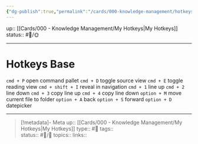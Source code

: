 ```yaml
---
{"dg-publish":true,"permalink":"/cards/000-knowledge-management/hotkeys-base/"}
---
```


up:: [[Cards/000 - Knowledge Management/My Hotkeys\|My Hotkeys]]
status:: #📝/🌞 

---

# Hotkeys Base

`cmd + P` open command pallet
`cmd + D` toggle source view
`cmd + E` toggle reading view
`cmd + shift + I` reveal in navigation
`cmd + 1` line up
`cmd + 2` line down
`cmd + 3` copy line up
`cmd + 4` copy line down
`option + M` move current file to folder
`option + A` back 
`option + S` forward
`option + D` datepicker

---

> [!metadata]- Meta
> up:: [[Cards/000 - Knowledge Management/My Hotkeys\|My Hotkeys]]
> type:: #📝 
> tags::  
> status:: #📝/🌿
> topics:: 
> links:: 
